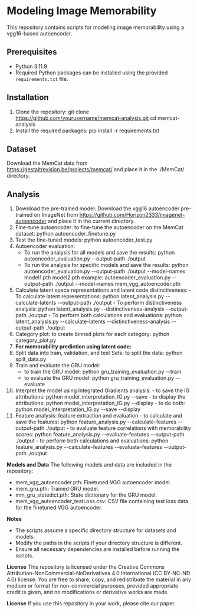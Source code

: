 # Modeling Image Memorability 

This repository contains scripts for modeling image memorability using a vgg16-based autoencoder.

## Prerequisites

- Python 3.11.9
- Required Python packages can be installed using the provided `requirements.txt` file.

## Installation
1. Clone the repository:
    git clone https://github.com/yourusername/memcat-analysis.git
    cd memcat-analysis
2. Install the required packages:
    pip install -r requirements.txt



## Dataset
Download the MemCat data from https://gestaltrevision.be/projects/memcat/ and place it in the ./MemCat/ directory.

## Analysis
   1. Download the pre-trained model:
      Download the vgg16 autoencoder pre-trained on ImageNet from https://github.com/Horizon2333/imagenet-autoencoder and place it in the current directory.
   2. Fine-tune autoencoder:
      to fine-tune the autoencoder on the MemCat dataset:  python autoencoder_finetune.py
   3. Test the fine-tuned models: python autoencoder_test.py
   4. Autoencoder evaluation:
      - To run the analysis for all models and save the results:
        python autoencoder_evaluation.py --output-path ./output
      - To run the analysis for specific models and save the results:
        python autoencoder_evaluation.py --output-path ./output --model-names model1.pth model2.pth
        example: autoencoder_evaluation.py --output-path ./output --model-names mem_vgg_autoencoder.pth
   5. Calculate latent space representations and latent code distinctiveness:
     - To calculate latent representations: 
       python latent_analysis.py --calculate-latents --output-path ./output
     - To perform distinctiveness analysis:
       python latent_analysis.py --distinctiveness-analysis --output-path ./output
    - To perform both calculations and evaluations:
       python latent_analysis.py --calculate-latents --distinctiveness-analysis --output-path ./output
   6. Category plot:
      to create binned plots for each category:  python category_plot.py
   7. **For memorability prediction using latent code:**
   8. Split data into train, validation, and test Sets:
      to split the data:  python split_data.py
   9. Train and evaluate the GRU model:
      - to train the GRU model: python gru_training_evaluation.py --train
      - to evaluate the GRU model: python gru_training_evaluation.py --evaluate
   10. Interpret the model using Integrated Gradients analysis:
      - to save the IG attributions: python model_interpretation_IG.py --save
      - to display the attributions: python model_interpretation_IG.py --display
      - to do both: python model_interpretation_IG.py --save --display
   11. Feature analysis: feature extraction and evaluation
      - to calculate and save the features: python feature_analysis.py --calculate-features --output-path ./output
      - to evaluate feature correlations with memorability scores: python feature_analysis.py --evaluate-features --output-path ./output
      - to perform both calculations and evaluations: python feature_analysis.py --calculate-features --evaluate-features --output-path ./output

**Models and Data**
The following models and data are included in the repository:
- mem_vgg_autoencoder.pth: Finetuned  VGG autoencoder model.
- mem_gru.pth: Trained GRU model.
- mm_gru_statedict.pth: State dictionary for the GRU model.
- mem_vgg_autoencoder_testLoss.csv: CSV file containing test loss data for the finetuned VGG autoencoder.

**Notes**
- The scripts assume a specific directory structure for datasets and models.
- Modify the paths in the scripts if your directory structure is different.
- Ensure all necessary dependencies are installed before running the scripts.

**License**
This repository is licensed under the Creative Commons Attribution-NonCommercial-NoDerivatives 4.0 International (CC BY-NC-ND 4.0) license. You are free to share, copy, and redistribute the material in any medium or format for non-commercial purposes, provided appropriate credit is given, and no modifications or derivative works are made. 

**License**
If you use this repository in your work, please cite our paper.









      

